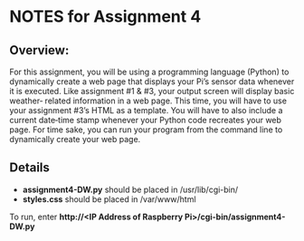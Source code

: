 # NOTES for Assignment 4

## Overview:

For this assignment, you will be using a programming language (Python) to dynamically create a web page that displays your Pi’s sensor data whenever it is executed. Like assignment #1 & #3, your output screen will display basic weather‐ related information in a web page. This time, you will have to use your assignment #3’s HTML as a template. You will have to also include a current date‐time stamp whenever your Python code recreates your web page. For time sake, you can run your program from the command line to dynamically create your web page.

## Details

* **assignment4-DW.py** should be placed in /usr/lib/cgi-bin/
* **styles.css** should be placed in /var/www/html

To run, enter **http://\<IP Address of Raspberry Pi\>/cgi-bin/assignment4-DW.py**
